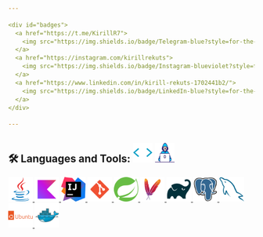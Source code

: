 ```yaml
---

<div id="badges">
  <a href="https://t.me/KirillR7">
    <img src="https://img.shields.io/badge/Telegram-blue?style=for-the-badge&logo=telegram&logoColor=white" alt="telegram Badge"/>
  </a>
  <a href="https://instagram.com/kirillrekuts">
    <img src="https://img.shields.io/badge/Instagram-blueviolet?style=for-the-badge&logo=instagram&logoColor=white" alt="instagram Badge"/>
  </a>
  <a href="https://www.linkedin.com/in/kirill-rekuts-1702441b2/">
    <img src="https://img.shields.io/badge/LinkedIn-blue?style=for-the-badge&logo=linkedin&logoColor=white" alt="linkedIn Badge"/>
  </a>     
</div>  

---
```

## :hammer_and_wrench: Languages and Tools: <img width='40px' height='40px' src="https://github.com/GGk77/GGk77/blob/main/gifs/brackets.gif" /> <img width='40px' height='40px' src="https://github.com/GGk77/GGk77/blob/main/gifs/print.gif" />

<a href="https://www.java.com"> <img width='50px' height='50px' src="https://github.com/devicons/devicon/blob/master/icons/java/java-original.svg" /> </a>
<a href="https://kotlinlang.org"> <img width='50px' height='50px' src="https://github.com/devicons/devicon/blob/master/icons/kotlin/kotlin-original.svg" /> </a>
<a href="https://www.jetbrains.com/idea/"> <img width='50px' height='50px' src="https://github.com/GGk77/GGk77/blob/main/icons/skills/IntelliJ_IDEA.svg" /> </a>
<a href="https://git-scm.com/"> <img width='50px' height='50px' src="https://github.com/GGk77/GGk77/blob/main/icons/skills/Git.svg" /> </a>
<a href="https://spring.io/"> <img width='50px' height='50px' src="https://github.com/GGk77/GGk77/blob/main/icons/skills/Spring.svg" /> </a>
<a href="https://maven.apache.org/"> <img width='50px' height='50px' src="https://github.com/GGk77/GGk77/blob/main/icons/skills/Maven.svg" /> </a>
<a href="https://gradle.org/"> <img width='50px' height='50px' src="https://github.com/devicons/devicon/blob/master/icons/gradle/gradle-plain.svg" /> </a>
<a href="https://www.postgresql.org/"> <img width='50px' height='50px' src="https://github.com/devicons/devicon/blob/master/icons/postgresql/postgresql-original.svg" /> </a>
<a href="https://www.mysql.com/"> <img width='50px' height='50px' src="https://github.com/devicons/devicon/blob/master/icons/mysql/mysql-original.svg" /> </a>
<a href="https://ubuntu.com/"> <img width='50px' height='50px' src="https://github.com/devicons/devicon/blob/master/icons/ubuntu/ubuntu-plain-wordmark.svg" /> </a>
<a href="https://www.docker.com/"> <img width='50px' height='50px' src="https://github.com/devicons/devicon/blob/master/icons/docker/docker-original.svg" /> </a>



